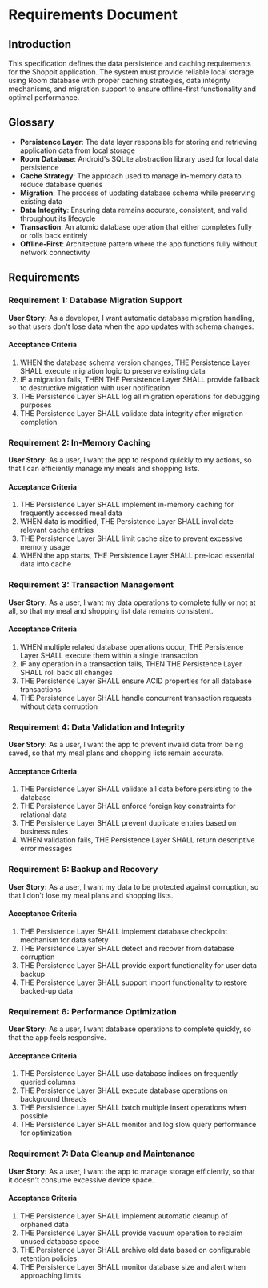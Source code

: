 # Requirements Document

## Introduction

This specification defines the data persistence and caching requirements for the Shoppit application. The system must provide reliable local storage using Room database with proper caching strategies, data integrity mechanisms, and migration support to ensure offline-first functionality and optimal performance.

## Glossary

- **Persistence Layer**: The data layer responsible for storing and retrieving application data from local storage
- **Room Database**: Android's SQLite abstraction library used for local data persistence
- **Cache Strategy**: The approach used to manage in-memory data to reduce database queries
- **Migration**: The process of updating database schema while preserving existing data
- **Data Integrity**: Ensuring data remains accurate, consistent, and valid throughout its lifecycle
- **Transaction**: An atomic database operation that either completes fully or rolls back entirely
- **Offline-First**: Architecture pattern where the app functions fully without network connectivity

## Requirements

### Requirement 1: Database Migration Support

**User Story:** As a developer, I want automatic database migration handling, so that users don't lose data when the app updates with schema changes.

#### Acceptance Criteria

1. WHEN the database schema version changes, THE Persistence Layer SHALL execute migration logic to preserve existing data
2. IF a migration fails, THEN THE Persistence Layer SHALL provide fallback to destructive migration with user notification
3. THE Persistence Layer SHALL log all migration operations for debugging purposes
4. THE Persistence Layer SHALL validate data integrity after migration completion

### Requirement 2: In-Memory Caching

**User Story:** As a user, I want the app to respond quickly to my actions, so that I can efficiently manage my meals and shopping lists.

#### Acceptance Criteria

1. THE Persistence Layer SHALL implement in-memory caching for frequently accessed meal data
2. WHEN data is modified, THE Persistence Layer SHALL invalidate relevant cache entries
3. THE Persistence Layer SHALL limit cache size to prevent excessive memory usage
4. WHEN the app starts, THE Persistence Layer SHALL pre-load essential data into cache

### Requirement 3: Transaction Management

**User Story:** As a user, I want my data operations to complete fully or not at all, so that my meal and shopping list data remains consistent.

#### Acceptance Criteria

1. WHEN multiple related database operations occur, THE Persistence Layer SHALL execute them within a single transaction
2. IF any operation in a transaction fails, THEN THE Persistence Layer SHALL roll back all changes
3. THE Persistence Layer SHALL ensure ACID properties for all database transactions
4. THE Persistence Layer SHALL handle concurrent transaction requests without data corruption

### Requirement 4: Data Validation and Integrity

**User Story:** As a user, I want the app to prevent invalid data from being saved, so that my meal plans and shopping lists remain accurate.

#### Acceptance Criteria

1. THE Persistence Layer SHALL validate all data before persisting to the database
2. THE Persistence Layer SHALL enforce foreign key constraints for relational data
3. THE Persistence Layer SHALL prevent duplicate entries based on business rules
4. WHEN validation fails, THE Persistence Layer SHALL return descriptive error messages

### Requirement 5: Backup and Recovery

**User Story:** As a user, I want my data to be protected against corruption, so that I don't lose my meal plans and shopping lists.

#### Acceptance Criteria

1. THE Persistence Layer SHALL implement database checkpoint mechanism for data safety
2. THE Persistence Layer SHALL detect and recover from database corruption
3. THE Persistence Layer SHALL provide export functionality for user data backup
4. THE Persistence Layer SHALL support import functionality to restore backed-up data

### Requirement 6: Performance Optimization

**User Story:** As a user, I want database operations to complete quickly, so that the app feels responsive.

#### Acceptance Criteria

1. THE Persistence Layer SHALL use database indices on frequently queried columns
2. THE Persistence Layer SHALL execute database operations on background threads
3. THE Persistence Layer SHALL batch multiple insert operations when possible
4. THE Persistence Layer SHALL monitor and log slow query performance for optimization

### Requirement 7: Data Cleanup and Maintenance

**User Story:** As a user, I want the app to manage storage efficiently, so that it doesn't consume excessive device space.

#### Acceptance Criteria

1. THE Persistence Layer SHALL implement automatic cleanup of orphaned data
2. THE Persistence Layer SHALL provide vacuum operation to reclaim unused database space
3. THE Persistence Layer SHALL archive old data based on configurable retention policies
4. THE Persistence Layer SHALL monitor database size and alert when approaching limits
